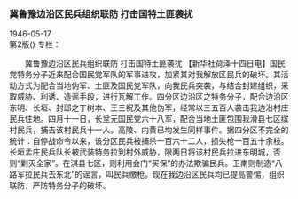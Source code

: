 ### 冀鲁豫边沿区民兵组织联防  打击国特土匪袭扰  

1946-05-17  
第2版()
专栏：

　　冀鲁豫边沿区民兵组织联防
    打击国特土匪袭扰
    【新华社荷泽十四日电】国民党特务分子近来配合国民党军队的军事进攻，加紧其对我解放区民兵的破坏。其活动方式为配合当地伪军、土匪及国民党军队，向我民兵突袭，与结合封建组织，采取威胁、利诱、造谣手段，进行瓦解工作。四分区边沿区之特务分子，配合边沿区东明、长垣、封邱之丁树本、王三祝及其他伪军，经常以三五百人袭击我边沿村庄民兵住地。四月十一日，长坌元国民党六十八军，配合当地土匪包围我滑县七区缤村民兵，捕去该村民兵十一人。高陵、内黄已均发生同样事件。据四分区不完全的统计：自停战命令以来，该分区民兵被捕杀一百六十二人，损失枪一百五十余枝。长垣孟庄民兵队长被武装特务拉到村外威胁，限两日将该村民兵拉进东明城，否则“剿灭全家”。在淇县七区，则利用会门“买保”的办法欺骗民兵。卫南则制造“八路军拉民兵去东北”的谣言，叫民兵缴枪。现在我边沿区民兵均已提高警惕，组织联防，严防特务分子的破坏。  
